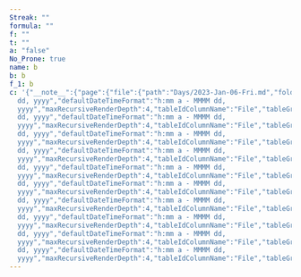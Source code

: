 ```yaml
---
Streak: ""
formula: ""
f: ""
t: ""
a: "false"
No_Prone: true
name: b
b: b
f_1: b
c: '{"__note__":{"page":{"file":{"path":"Days/2023-Jan-06-Fri.md","folder":"Days","name":"2023-Jan-06-Fri","link":{"path":"Days/2023-Jan-06-Fri.md","embed":false,"type":"file"},"outlinks":{"values":[],"settings":{"renderNullAs":"\\-","taskCompletionTracking":false,"taskCompletionUseEmojiShorthand":false,"taskCompletionText":"completion","taskCompletionDateFormat":"yyyy-MM-dd","recursiveSubTaskCompletion":false,"warnOnEmptyResult":true,"refreshEnabled":true,"refreshInterval":2500,"defaultDateFormat":"MMMM
  dd, yyyy","defaultDateTimeFormat":"h:mm a - MMMM dd,
  yyyy","maxRecursiveRenderDepth":4,"tableIdColumnName":"File","tableGroupColumnName":"Group","showResultCount":true,"allowHtml":true,"inlineQueryPrefix":"=","inlineJsQueryPrefix":"$=","inlineQueriesInCodeblocks":true,"enableInlineDataview":true,"enableDataviewJs":true,"enableInlineDataviewJs":true,"prettyRenderInlineFields":true,"dataviewJsKeyword":"dataviewjs"},"length":0},"inlinks":{"values":[],"settings":{"renderNullAs":"\\-","taskCompletionTracking":false,"taskCompletionUseEmojiShorthand":false,"taskCompletionText":"completion","taskCompletionDateFormat":"yyyy-MM-dd","recursiveSubTaskCompletion":false,"warnOnEmptyResult":true,"refreshEnabled":true,"refreshInterval":2500,"defaultDateFormat":"MMMM
  dd, yyyy","defaultDateTimeFormat":"h:mm a - MMMM dd,
  yyyy","maxRecursiveRenderDepth":4,"tableIdColumnName":"File","tableGroupColumnName":"Group","showResultCount":true,"allowHtml":true,"inlineQueryPrefix":"=","inlineJsQueryPrefix":"$=","inlineQueriesInCodeblocks":true,"enableInlineDataview":true,"enableDataviewJs":true,"enableInlineDataviewJs":true,"prettyRenderInlineFields":true,"dataviewJsKeyword":"dataviewjs"},"length":0},"etags":{"values":[],"settings":{"renderNullAs":"\\-","taskCompletionTracking":false,"taskCompletionUseEmojiShorthand":false,"taskCompletionText":"completion","taskCompletionDateFormat":"yyyy-MM-dd","recursiveSubTaskCompletion":false,"warnOnEmptyResult":true,"refreshEnabled":true,"refreshInterval":2500,"defaultDateFormat":"MMMM
  dd, yyyy","defaultDateTimeFormat":"h:mm a - MMMM dd,
  yyyy","maxRecursiveRenderDepth":4,"tableIdColumnName":"File","tableGroupColumnName":"Group","showResultCount":true,"allowHtml":true,"inlineQueryPrefix":"=","inlineJsQueryPrefix":"$=","inlineQueriesInCodeblocks":true,"enableInlineDataview":true,"enableDataviewJs":true,"enableInlineDataviewJs":true,"prettyRenderInlineFields":true,"dataviewJsKeyword":"dataviewjs"},"length":0},"tags":{"values":[],"settings":{"renderNullAs":"\\-","taskCompletionTracking":false,"taskCompletionUseEmojiShorthand":false,"taskCompletionText":"completion","taskCompletionDateFormat":"yyyy-MM-dd","recursiveSubTaskCompletion":false,"warnOnEmptyResult":true,"refreshEnabled":true,"refreshInterval":2500,"defaultDateFormat":"MMMM
  dd, yyyy","defaultDateTimeFormat":"h:mm a - MMMM dd,
  yyyy","maxRecursiveRenderDepth":4,"tableIdColumnName":"File","tableGroupColumnName":"Group","showResultCount":true,"allowHtml":true,"inlineQueryPrefix":"=","inlineJsQueryPrefix":"$=","inlineQueriesInCodeblocks":true,"enableInlineDataview":true,"enableDataviewJs":true,"enableInlineDataviewJs":true,"prettyRenderInlineFields":true,"dataviewJsKeyword":"dataviewjs"},"length":0},"aliases":{"values":[],"settings":{"renderNullAs":"\\-","taskCompletionTracking":false,"taskCompletionUseEmojiShorthand":false,"taskCompletionText":"completion","taskCompletionDateFormat":"yyyy-MM-dd","recursiveSubTaskCompletion":false,"warnOnEmptyResult":true,"refreshEnabled":true,"refreshInterval":2500,"defaultDateFormat":"MMMM
  dd, yyyy","defaultDateTimeFormat":"h:mm a - MMMM dd,
  yyyy","maxRecursiveRenderDepth":4,"tableIdColumnName":"File","tableGroupColumnName":"Group","showResultCount":true,"allowHtml":true,"inlineQueryPrefix":"=","inlineJsQueryPrefix":"$=","inlineQueriesInCodeblocks":true,"enableInlineDataview":true,"enableDataviewJs":true,"enableInlineDataviewJs":true,"prettyRenderInlineFields":true,"dataviewJsKeyword":"dataviewjs"},"length":0},"lists":{"values":[],"settings":{"renderNullAs":"\\-","taskCompletionTracking":false,"taskCompletionUseEmojiShorthand":false,"taskCompletionText":"completion","taskCompletionDateFormat":"yyyy-MM-dd","recursiveSubTaskCompletion":false,"warnOnEmptyResult":true,"refreshEnabled":true,"refreshInterval":2500,"defaultDateFormat":"MMMM
  dd, yyyy","defaultDateTimeFormat":"h:mm a - MMMM dd,
  yyyy","maxRecursiveRenderDepth":4,"tableIdColumnName":"File","tableGroupColumnName":"Group","showResultCount":true,"allowHtml":true,"inlineQueryPrefix":"=","inlineJsQueryPrefix":"$=","inlineQueriesInCodeblocks":true,"enableInlineDataview":true,"enableDataviewJs":true,"enableInlineDataviewJs":true,"prettyRenderInlineFields":true,"dataviewJsKeyword":"dataviewjs"},"length":0},"tasks":{"values":[],"settings":{"renderNullAs":"\\-","taskCompletionTracking":false,"taskCompletionUseEmojiShorthand":false,"taskCompletionText":"completion","taskCompletionDateFormat":"yyyy-MM-dd","recursiveSubTaskCompletion":false,"warnOnEmptyResult":true,"refreshEnabled":true,"refreshInterval":2500,"defaultDateFormat":"MMMM
  dd, yyyy","defaultDateTimeFormat":"h:mm a - MMMM dd,
  yyyy","maxRecursiveRenderDepth":4,"tableIdColumnName":"File","tableGroupColumnName":"Group","showResultCount":true,"allowHtml":true,"inlineQueryPrefix":"=","inlineJsQueryPrefix":"$=","inlineQueriesInCodeblocks":true,"enableInlineDataview":true,"enableDataviewJs":true,"enableInlineDataviewJs":true,"prettyRenderInlineFields":true,"dataviewJsKeyword":"dataviewjs"},"length":0},"ctime":"2023-01-05T23:00:42.246-08:00","cday":"2023-01-05T00:00:00.000-08:00","mtime":"2023-01-06T01:09:33.296-08:00","mday":"2023-01-06T00:00:00.000-08:00","size":97,"starred":false,"frontmatter":{"Streak":"","formula":"","f":"","t":"","a":"false","No_Prone":true,"name":"b","b":"b","f_1":"b","c":"{}"},"ext":"md"},"Streak":"","formula":"","f":"","t":"","a":"false","No_Prone":true,"name":"b","b":"b","f_1":"b","c":"{}","streak":"","no_prone":true},"filepath":"Days/2023-Jan-06-Fri.md"},"__file__":{"path":"Days/2023-Jan-06-Fri.md","embed":false,"type":"file"},"__created__":"2023-01-05T23:00:42.246-08:00","__modified__":"2023-01-06T01:09:33.296-08:00","__tasks__":{"values":[],"settings":{"renderNullAs":"\\-","taskCompletionTracking":false,"taskCompletionUseEmojiShorthand":false,"taskCompletionText":"completion","taskCompletionDateFormat":"yyyy-MM-dd","recursiveSubTaskCompletion":false,"warnOnEmptyResult":true,"refreshEnabled":true,"refreshInterval":2500,"defaultDateFormat":"MMMM
  dd, yyyy","defaultDateTimeFormat":"h:mm a - MMMM dd,
  yyyy","maxRecursiveRenderDepth":4,"tableIdColumnName":"File","tableGroupColumnName":"Group","showResultCount":true,"allowHtml":true,"inlineQueryPrefix":"=","inlineJsQueryPrefix":"$=","inlineQueriesInCodeblocks":true,"enableInlineDataview":true,"enableDataviewJs":true,"enableInlineDataviewJs":true,"prettyRenderInlineFields":true,"dataviewJsKeyword":"dataviewjs"},"length":0},"__outlinks__":{"values":[],"settings":{"renderNullAs":"\\-","taskCompletionTracking":false,"taskCompletionUseEmojiShorthand":false,"taskCompletionText":"completion","taskCompletionDateFormat":"yyyy-MM-dd","recursiveSubTaskCompletion":false,"warnOnEmptyResult":true,"refreshEnabled":true,"refreshInterval":2500,"defaultDateFormat":"MMMM
  dd, yyyy","defaultDateTimeFormat":"h:mm a - MMMM dd,
  yyyy","maxRecursiveRenderDepth":4,"tableIdColumnName":"File","tableGroupColumnName":"Group","showResultCount":true,"allowHtml":true,"inlineQueryPrefix":"=","inlineJsQueryPrefix":"$=","inlineQueriesInCodeblocks":true,"enableInlineDataview":true,"enableDataviewJs":true,"enableInlineDataviewJs":true,"prettyRenderInlineFields":true,"dataviewJsKeyword":"dataviewjs"},"length":0},"__inlinks__":{"values":[],"settings":{"renderNullAs":"\\-","taskCompletionTracking":false,"taskCompletionUseEmojiShorthand":false,"taskCompletionText":"completion","taskCompletionDateFormat":"yyyy-MM-dd","recursiveSubTaskCompletion":false,"warnOnEmptyResult":true,"refreshEnabled":true,"refreshInterval":2500,"defaultDateFormat":"MMMM
  dd, yyyy","defaultDateTimeFormat":"h:mm a - MMMM dd,
  yyyy","maxRecursiveRenderDepth":4,"tableIdColumnName":"File","tableGroupColumnName":"Group","showResultCount":true,"allowHtml":true,"inlineQueryPrefix":"=","inlineJsQueryPrefix":"$=","inlineQueriesInCodeblocks":true,"enableInlineDataview":true,"enableDataviewJs":true,"enableInlineDataviewJs":true,"prettyRenderInlineFields":true,"dataviewJsKeyword":"dataviewjs"},"length":0},"No_Prone":true,"name":"b","a":"false","b":"b","c":"{}"}'
---
```


